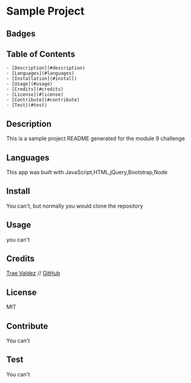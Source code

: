 # Sample Project

  ## Badges

  ## Table of Contents

    - [Description](#description)
    - [Languages](#languages)
    - [Installation](#install)
    - [Usage](#usage)
    - [Credits](#credits)
    - [License](#license)
    - [Contribute](#contribute)
    - [Test](#test)

  ## Description
  This is a sample project README generated for the module 9 challenge

  ## Languages
  This app was built with JavaScript,HTML,jQuery,Bootstrap,Node

  ## Install
  You can't, but normally you would clone the repository

  ## Usage
  you can't

  ## Credits
  [Trae Valdez](trae@traemail.com) // [GitHub](http://www.github.com/traevaldez)

  ## License
  MIT
  
  ## Contribute
  You can't

  ## Test
  You can't

